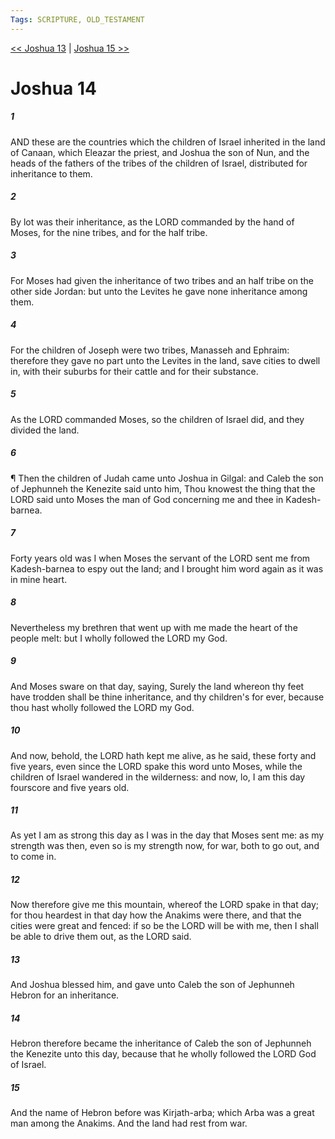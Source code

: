 ```yaml
---
Tags: SCRIPTURE, OLD_TESTAMENT
---
```


[<< Joshua 13](OLD_TESTAMENT/06_Joshua/Joshua_13.md) | [Joshua 15 >>](OLD_TESTAMENT/06_Joshua/Joshua_15.md)

# Joshua 14

##### 1
 AND these are the countries which the children of Israel inherited in the land of Canaan, which Eleazar the priest, and Joshua the son of Nun, and the heads of the fathers of the tribes of the children of Israel, distributed for inheritance to them.
##### 2
 By lot was their inheritance, as the LORD commanded by the hand of Moses, for the nine tribes, and for the half tribe.
##### 3
 For Moses had given the inheritance of two tribes and an half tribe on the other side Jordan: but unto the Levites he gave none inheritance among them.
##### 4
 For the children of Joseph were two tribes, Manasseh and Ephraim: therefore they gave no part unto the Levites in the land, save cities to dwell in, with their suburbs for their cattle and for their substance.
##### 5
 As the LORD commanded Moses, so the children of Israel did, and they divided the land.
##### 6
 ¶ Then the children of Judah came unto Joshua in Gilgal: and Caleb the son of Jephunneh the Kenezite said unto him, Thou knowest the thing that the LORD said unto Moses the man of God concerning me and thee in Kadesh-barnea.
##### 7
 Forty years old was I when Moses the servant of the LORD sent me from Kadesh-barnea to espy out the land; and I brought him word again as it was in mine heart.
##### 8
 Nevertheless my brethren that went up with me made the heart of the people melt: but I wholly followed the LORD my God.
##### 9
 And Moses sware on that day, saying, Surely the land whereon thy feet have trodden shall be thine inheritance, and thy children's for ever, because thou hast wholly followed the LORD my God.
##### 10
 And now, behold, the LORD hath kept me alive, as he said, these forty and five years, even since the LORD spake this word unto Moses, while the children of Israel wandered in the wilderness: and now, lo, I am this day fourscore and five years old.
##### 11
 As yet I am as strong this day as I was in the day that Moses sent me: as my strength was then, even so is my strength now, for war, both to go out, and to come in.
##### 12
 Now therefore give me this mountain, whereof the LORD spake in that day; for thou heardest in that day how the Anakims were there, and that the cities were great and fenced: if so be the LORD will be with me, then I shall be able to drive them out, as the LORD said.
##### 13
 And Joshua blessed him, and gave unto Caleb the son of Jephunneh Hebron for an inheritance.
##### 14
 Hebron therefore became the inheritance of Caleb the son of Jephunneh the Kenezite unto this day, because that he wholly followed the LORD God of Israel.
##### 15
 And the name of Hebron before was Kirjath-arba; which Arba was a great man among the Anakims.  And the land had rest from war.
